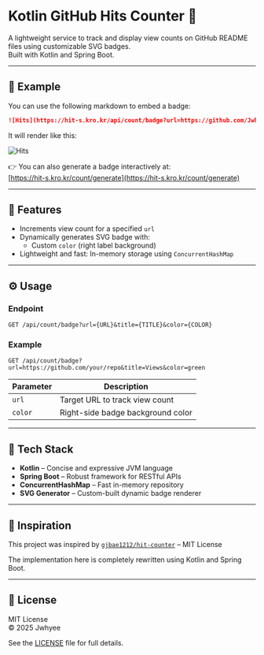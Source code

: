 # Kotlin GitHub Hits Counter 🧮

A lightweight service to track and display view counts on GitHub README files using customizable SVG badges.  
Built with Kotlin and Spring Boot.

---

## 📸 Example

You can use the following markdown to embed a badge:

```markdown
![Hits](https://hit-s.kro.kr/api/count/badge?url=https://github.com/Jwhyee&color=4caf50&r=111)
```

It will render like this:

![Hits](https://hit-s.kro.kr/api/count/badge?url=https://github.com/Jwhyee&color=4caf50&icon=zap&r=111)

👉 You can also generate a badge interactively at:  
[https://hit-s.kro.kr/count/generate](https://hit-s.kro.kr/count/generate)

---

## 🚀 Features

- Increments view count for a specified `url`
- Dynamically generates SVG badge with:
    - Custom `color` (right label background)
- Lightweight and fast: In-memory storage using `ConcurrentHashMap`

---

## ⚙️ Usage

### Endpoint

```
GET /api/count/badge?url={URL}&title={TITLE}&color={COLOR}
```

### Example

```
GET /api/count/badge?url=https://github.com/your/repo&title=Views&color=green
```

| Parameter | Description                            |
|-----------|----------------------------------------|
| `url`     | Target URL to track view count         |
| `color`   | Right-side badge background color      |

---

## 🧱 Tech Stack

- **Kotlin** – Concise and expressive JVM language
- **Spring Boot** – Robust framework for RESTful APIs
- **ConcurrentHashMap** – Fast in-memory repository
- **SVG Generator** – Custom-built dynamic badge renderer

---

## 🧠 Inspiration

This project was inspired by [`gjbae1212/hit-counter`](https://github.com/gjbae1212/hit-counter) – MIT License

The implementation here is completely rewritten using Kotlin and Spring Boot.

---

## 📄 License

MIT License  
© 2025 Jwhyee

See the [LICENSE](./LICENSE) file for full details.
